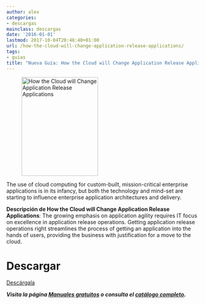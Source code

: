 ```yaml
---
author: alex
categories:
- descargas
mainclass: descargas
date: '2016-01-01'
lastmod: 2017-10-04T20:48:40+01:00
url: /how-the-cloud-will-change-application-release-applications/
tags:
- guias
title: "Nueva Guía: How the Cloud will Change Application Release Applications"
---
```


<figure>
    <img sizes="(min-width: 200px) 200px, 100vw" on="tap:lightbox1" role="button" tabindex="0" layout="responsive" src="/img/2014/01/How-the-Cloud-will-Change-Application-Release-Applications.png" alt="How the Cloud will Change Application Release Applications" width="200px" height="259px" />
</figure>

The use of cloud computing for custom-built, mission-critical enterprise applications is in its infancy, but both the technology and mind-set are starting to influence enterprise application architectures and delivery.

**Descripción de How the Cloud will Change Application Release Applications**: The growing emphasis on application agility requires IT focus on excellence in application release operations. Getting application release operations right streamlines the process of getting an application into the hands of users, providing the business with justification for a move to the cloud.

# Descargar

<div class="button-post">
    <a href="http://elbauldelprogramador.tradepub.com/free/w_comb31" target="_blank" class="wi-button style-3">Descárgala<i class="icon-download icon-2x"></i></a>
</div>

***Visita la página [Manuales gratuitos][2] o consulta el [catálogo completo][3].***

 [1]: http://elbauldelprogramador.tradepub.com/free/w_comb31/prgm.cgi
 [2]: https://elbauldelprogramador.com/manuales-gratuitos/
 [3]: http://elbauldelprogramador.tradepub.com/category/information-technology/1207/ "Catálogo completo de Guías gratuítas "
